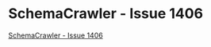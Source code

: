 # SchemaCrawler - Issue 1406

[SchemaCrawler - Issue 1406](https://github.com/schemacrawler/SchemaCrawler/issues/1406)
